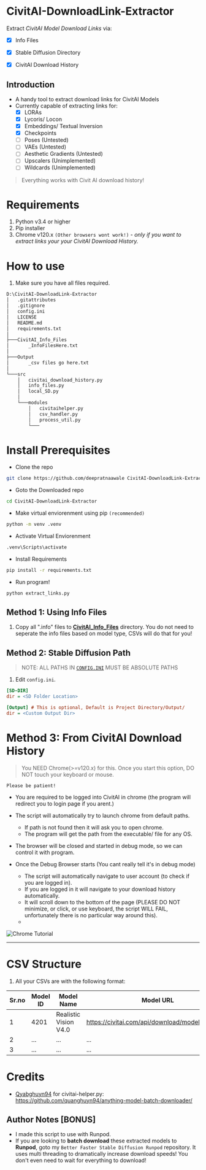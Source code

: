 # CivitAI-DownloadLink-Extractor
 Extract _CivitAI Model Download Links_ via:
 - [x] Info Files
 - [x] Stable Diffusion Directory
 - [x] CivitAI Download History 


## Introduction
 - A handy tool to extract download links for CivitAI Models
 - Currently capable of extracting links for:
   - [x] LORAs
   - [x] Lycoris/ Locon
   - [x] Embeddings/ Textual Inversion
   - [x] Checkpoints
   - [ ] Poses (Untested)
   - [ ] VAEs (Untested)
   - [ ] Aesthetic Gradients (Untested)
   - [ ] Upscalers (Unimplemented)
   - [ ] Wildcards (Unimplemented)
  
  > Everything works with Civit AI download history!


# Requirements
1. Python v3.4 or higher
2. Pip installer
3. Chrome v120.x `(Other browsers wont work!)` - _only if you want to extract links your your CivitAI Download History._


# How to use
1. Make sure you have all files required.

```bash
D:\CivitAI-DownloadLink-Extractor
│   .gitattributes
│   .gitignore
│   config.ini
│   LICENSE
│   README.md
│   requirements.txt
│
├───CivitAI_Info_Files
│       _InfoFilesHere.txt
│
├───Output
│       _csv files go here.txt
│
└───src
    │   civitai_download_history.py
    │   info_files.py
    │   local_SD.py
    │
    └───modules
        │   civitaihelper.py
        │   csv_handler.py
        │   process_util.py
        └───
```

# Install Prerequisites

- Clone the repo
```bash
git clone https://github.com/deepratnaawale CivitAI-DownloadLink-Extractor.git
```

- Goto the Downloaded repo
  
```bash
cd CivitAI-DownloadLink-Extractor
```

- Make virtual enviorenment using pip `(recommended)`
```bash
python -m venv .venv
```

- Activate Virtual Enviorenment
```bash
.venv\Scripts\activate
```


- Install Requirements
```bash
pip install -r requirements.txt
```

- Run program!
```bash
python extract_links.py
```

## Method 1: Using Info Files
1. Copy all ".info" files to [**CivitAI_Info_Files**](./CivitAI_Info_Files) directory. You do not need to seperate the info files based on model type, CSVs will do that for you!


## Method 2: Stable Diffusion Path
> NOTE: ALL PATHS IN [`CONFIG.INI`](./config.ini) MUST BE ABSOLUTE PATHS

1. Edit `config.ini`.

```ini
[SD-DIR]
dir = <SD Folder Location>

[Output] # This is optional, Default is Project Directory/Output/
dir = <Custom Output Dir>
```

# Method 3: From CivitAI Download History
> You NEED Chrome(>=v120.x) for this. Once you start this option, DO NOT touch your keyboard or mouse.

`Please be patient!`

- You are required to be logged into CivitAI in chrome (the program will redirect you to login page if you arent.)

- The script will automatically try to launch chrome from default paths.
  - If path is not found then it will ask you to open chrome.
  - The program will get the path from the executable/ file for any OS.
- The browser will be closed and started in debug mode, so we can control it with program.
- Once the Debug Browser starts (You cant really tell it's in debug mode)
  - The script will automatically navigate to user account (to check if you are logged in).
  - If you are logged in it will navigate to your download history automatically.
  - It will scroll down to the bottom of the page (PLEASE DO NOT minimize, or click, or use keyboard, the script WILL FAIL, unfortunately there is no particular way around this).
  - 

![Chrome Tutorial](https://github.com/deepratnaawale/CivitAI-DownloadLink-Extractor/blob/main/tutorial_gif.gif)

---
# CSV Structure
1. All your CSVs are with the following format:

Sr.no | Model ID| Model Name | Model URL
--- | --- | --- | ---
1 | 4201 | Realistic Vision V4.0 | https://civitai.com/api/download/models/114367
2 | ... | ... | ... 
3 | ... | ... | ... 

# Credits
* [Qyabghuyn94](https://github.com/quanghuyn94/) for civitai-helper.py: https://github.com/quanghuyn94/anything-model-batch-downloader/

## Author Notes [BONUS]
- I made this script to use with Runpod.
- If you are looking to **batch download** these extracted models to **Runpod**, goto my `Better Faster Stable Diffusion Runpod` repository. It uses multi threading to dramatically increase download speeds! You don't even need to wait for everything to download!